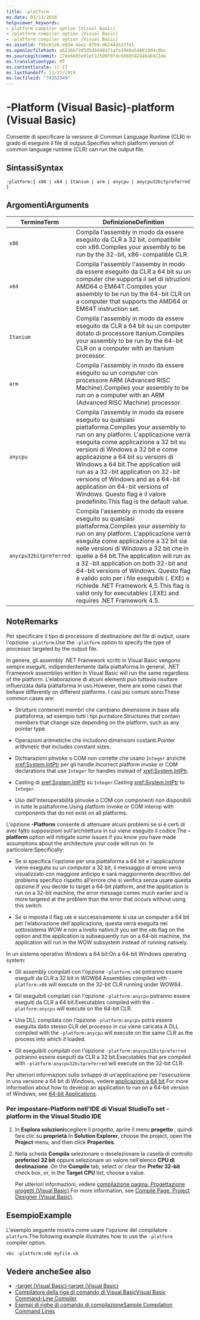 ```yaml
---
title: -platform
ms.date: 03/13/2018
helpviewer_keywords:
- platform compiler option [Visual Basic]
- /platform compiler option [Visual Basic]
- -platform compiler option [Visual Basic]
ms.assetid: f9bc61e6-e854-4ae1-87b9-d6244de23fd1
ms.openlocfilehash: a6226b73d5d5d4d48a71afe39e8a546019d4c0bc
ms.sourcegitcommit: 17ee6605e01ef32506f8fdc686954244ba6911de
ms.translationtype: MT
ms.contentlocale: it-IT
ms.lasthandoff: 11/22/2019
ms.locfileid: "74352349"
---
```

# <a name="-platform-visual-basic"></a><span data-ttu-id="25253-102">-Platform (Visual Basic)</span><span class="sxs-lookup"><span data-stu-id="25253-102">-platform (Visual Basic)</span></span>
<span data-ttu-id="25253-103">Consente di specificare la versione di Common Language Runtime (CLR) in grado di eseguire il file di output.</span><span class="sxs-lookup"><span data-stu-id="25253-103">Specifies which platform version of common language runtime (CLR) can run the output file.</span></span>  
  
## <a name="syntax"></a><span data-ttu-id="25253-104">Sintassi</span><span class="sxs-lookup"><span data-stu-id="25253-104">Syntax</span></span>  
  
```console  
-platform:{ x86 | x64 | Itanium | arm | anycpu | anycpu32bitpreferred }  
```  
  
## <a name="arguments"></a><span data-ttu-id="25253-105">Argomenti</span><span class="sxs-lookup"><span data-stu-id="25253-105">Arguments</span></span>  
  
|<span data-ttu-id="25253-106">Termine</span><span class="sxs-lookup"><span data-stu-id="25253-106">Term</span></span>|<span data-ttu-id="25253-107">Definizione</span><span class="sxs-lookup"><span data-stu-id="25253-107">Definition</span></span>|  
|---|---|  
|`x86`|<span data-ttu-id="25253-108">Compila l'assembly in modo da essere eseguito da CLR a 32 bit, compatibile con x86.</span><span class="sxs-lookup"><span data-stu-id="25253-108">Compiles your assembly to be run by the 32-bit, x86-compatible CLR.</span></span>|  
|`x64`|<span data-ttu-id="25253-109">Compila l'assembly l'assemby in modo da essere eseguito da CLR a 64 bit su un computer che supporta il set di istruzioni AMD64 o EM64T.</span><span class="sxs-lookup"><span data-stu-id="25253-109">Compiles your assembly to be run by the 64-bit CLR on a computer that supports the AMD64 or EM64T instruction set.</span></span>|  
|`Itanium`|<span data-ttu-id="25253-110">Compila l'assembly in modo da essere eseguito da CLR a 64 bit su un computer dotato di processore Itanium.</span><span class="sxs-lookup"><span data-stu-id="25253-110">Compiles your assembly to be run by the 64-bit CLR on a computer with an Itanium processor.</span></span>|  
|`arm`|<span data-ttu-id="25253-111">Compila l'assembly in modo da essere eseguito su un computer con processore ARM (Advanced RISC Machine).</span><span class="sxs-lookup"><span data-stu-id="25253-111">Compiles your assembly to be run on a computer with an ARM (Advanced RISC Machine) processor.</span></span>|  
|`anycpu`|<span data-ttu-id="25253-112">Compila l'assembly in modo da essere eseguito su qualsiasi piattaforma.</span><span class="sxs-lookup"><span data-stu-id="25253-112">Compiles your assembly to run on any platform.</span></span> <span data-ttu-id="25253-113">L'applicazione verrà eseguita come applicazione a 32 bit su versioni di Windows a 32 bit e come applicazione a 64 bit su versioni di Windows a 64 bit.</span><span class="sxs-lookup"><span data-stu-id="25253-113">The application will run as a 32-bit application on 32-bit versions of Windows and as a 64-bit application on 64-bit versions of Windows.</span></span> <span data-ttu-id="25253-114">Questo flag è il valore predefinito.</span><span class="sxs-lookup"><span data-stu-id="25253-114">This flag is the default value.</span></span>|  
|`anycpu32bitpreferred`|<span data-ttu-id="25253-115">Compila l'assembly in modo da essere eseguito su qualsiasi piattaforma.</span><span class="sxs-lookup"><span data-stu-id="25253-115">Compiles your assembly to run on any platform.</span></span> <span data-ttu-id="25253-116">L'applicazione verrà eseguita come applicazione a 32 bit sia nelle versioni di Windows a 32 bit che in quelle a 64 bit.</span><span class="sxs-lookup"><span data-stu-id="25253-116">The application will run as a 32-bit application on both 32-bit and 64-bit versions of Windows.</span></span> <span data-ttu-id="25253-117">Questo flag è valido solo per i file eseguibili (. EXE) e richiede .NET Framework 4,5.</span><span class="sxs-lookup"><span data-stu-id="25253-117">This flag is valid only for executables (.EXE) and requires .NET Framework 4.5.</span></span>|  
  
## <a name="remarks"></a><span data-ttu-id="25253-118">Note</span><span class="sxs-lookup"><span data-stu-id="25253-118">Remarks</span></span>  
 <span data-ttu-id="25253-119">Per specificare il tipo di processore di destinazione del file di output, usare l'opzione `-platform`.</span><span class="sxs-lookup"><span data-stu-id="25253-119">Use the `-platform` option to specify the type of processor targeted by the output file.</span></span>  
  
 <span data-ttu-id="25253-120">In genere, gli assembly .NET Framework scritti in Visual Basic vengono sempre eseguiti, indipendentemente dalla piattaforma.</span><span class="sxs-lookup"><span data-stu-id="25253-120">In general, .NET Framework assemblies written in Visual Basic will run the same regardless of the platform.</span></span> <span data-ttu-id="25253-121">L'elaborazione di alcuni elementi può tuttavia risultare influenzata dalla piattaforma in uso.</span><span class="sxs-lookup"><span data-stu-id="25253-121">However, there are some cases that behave differently on different platforms.</span></span> <span data-ttu-id="25253-122">I casi più comuni sono:</span><span class="sxs-lookup"><span data-stu-id="25253-122">These common cases are:</span></span>  
  
- <span data-ttu-id="25253-123">Strutture contenenti membri che cambiano dimensione in base alla piattaforma, ad esempio tutti i tipi puntatore.</span><span class="sxs-lookup"><span data-stu-id="25253-123">Structures that contain members that change size depending on the platform, such as any pointer type.</span></span>  
  
- <span data-ttu-id="25253-124">Operazioni aritmetiche che includono dimensioni costanti.</span><span class="sxs-lookup"><span data-stu-id="25253-124">Pointer arithmetic that includes constant sizes.</span></span>  
  
- <span data-ttu-id="25253-125">Dichiarazioni pInvoke o COM non corrette che usano `Integer` anziché <xref:System.IntPtr> per gli handle.</span><span class="sxs-lookup"><span data-stu-id="25253-125">Incorrect platform invoke or COM declarations that use `Integer` for handles instead of <xref:System.IntPtr>.</span></span>  
  
- <span data-ttu-id="25253-126">Casting di <xref:System.IntPtr> su `Integer`.</span><span class="sxs-lookup"><span data-stu-id="25253-126">Casting <xref:System.IntPtr> to `Integer`.</span></span>  
  
- <span data-ttu-id="25253-127">Uso dell'interoperabilità pInvoke o COM con componenti non disponibili in tutte le piattaforme.</span><span class="sxs-lookup"><span data-stu-id="25253-127">Using platform invoke or COM interop with components that do not exist on all platforms.</span></span>  
  
 <span data-ttu-id="25253-128">L'opzione **-Platform** consente di attenuare alcuni problemi se si è certi di aver fatto supposizioni sull'architettura in cui viene eseguito il codice.</span><span class="sxs-lookup"><span data-stu-id="25253-128">The **-platform** option will mitigate some issues if you know you have made assumptions about the architecture your code will run on.</span></span> <span data-ttu-id="25253-129">In particolare:</span><span class="sxs-lookup"><span data-stu-id="25253-129">Specifically:</span></span>  
  
- <span data-ttu-id="25253-130">Se si specifica l'opzione per una piattaforma a 64 bit e l'applicazione viene eseguita su un computer a 32 bit, il messaggio di errore verrà visualizzato con maggiore anticipo e sarà maggiormente descrittivo del problema specifico rispetto all'errore che si verifica senza usare questa opzione.</span><span class="sxs-lookup"><span data-stu-id="25253-130">If you decide to target a 64-bit platform, and the application is run on a 32-bit machine, the error message comes much earlier and is more targeted at the problem than the error that occurs without using this switch.</span></span>  
  
- <span data-ttu-id="25253-131">Se si imposta il flag `x86` e successivamente si usa un computer a 64 bit per l'elaborazione dell'applicazione, questa verrà eseguita nel sottosistema WOW e non a livello nativo.</span><span class="sxs-lookup"><span data-stu-id="25253-131">If you set the `x86` flag on the option and the application is subsequently run on a 64-bit machine, the application will run in the WOW subsystem instead of running natively.</span></span>  
  
 <span data-ttu-id="25253-132">In un sistema operativo Windows a 64 bit:</span><span class="sxs-lookup"><span data-stu-id="25253-132">On a 64-bit Windows operating system:</span></span>  
  
- <span data-ttu-id="25253-133">Gli assembly compilati con l'opzione `-platform:x86` potranno essere eseguiti da CLR a 32 bit in WOW64.</span><span class="sxs-lookup"><span data-stu-id="25253-133">Assemblies compiled with `-platform:x86` will execute on the 32-bit CLR running under WOW64.</span></span>  
  
- <span data-ttu-id="25253-134">Gli eseguibili compilati con l'opzione `-platform:anycpu` potranno essere eseguiti da CLR a 64 bit.</span><span class="sxs-lookup"><span data-stu-id="25253-134">Executables compiled with the `-platform:anycpu` will execute on the 64-bit CLR.</span></span>  
  
- <span data-ttu-id="25253-135">Una DLL compilata con l'opzione `-platform:anycpu` potrà essere eseguita dallo stesso CLR del processo in cui viene caricata.</span><span class="sxs-lookup"><span data-stu-id="25253-135">A DLL compiled with the `-platform:anycpu` will execute on the same CLR as the process into which it loaded.</span></span>  
  
- <span data-ttu-id="25253-136">Gli eseguibili compilati con l'opzione `-platform:anycpu32bitpreferred` potranno essere eseguiti da CLR a 32 bit.</span><span class="sxs-lookup"><span data-stu-id="25253-136">Executables that are compiled with `-platform:anycpu32bitpreferred` will execute on the 32-bit CLR.</span></span>  
  
 <span data-ttu-id="25253-137">Per ulteriori informazioni sullo sviluppo di un'applicazione per l'esecuzione in una versione a 64 bit di Windows, vedere [applicazioni a 64 bit](../../../framework/64-bit-apps.md).</span><span class="sxs-lookup"><span data-stu-id="25253-137">For more information about how to develop an application to run on a 64-bit version of Windows, see [64-bit Applications](../../../framework/64-bit-apps.md).</span></span>  
  
### <a name="to-set--platform-in-the-visual-studio-ide"></a><span data-ttu-id="25253-138">Per impostare-Platform nell'IDE di Visual Studio</span><span class="sxs-lookup"><span data-stu-id="25253-138">To set -platform in the Visual Studio IDE</span></span>  
  
1. <span data-ttu-id="25253-139">In **Esplora soluzioni**scegliere il progetto, aprire il menu **progetto** , quindi fare clic su **proprietà**.</span><span class="sxs-lookup"><span data-stu-id="25253-139">In **Solution Explorer**, choose the project, open the **Project** menu, and then click **Properties**.</span></span>  
  
2. <span data-ttu-id="25253-140">Nella scheda **Compila** selezionare o deselezionare la casella di controllo **preferisci 32 bit** oppure selezionare un valore nell'elenco **CPU di destinazione** .</span><span class="sxs-lookup"><span data-stu-id="25253-140">On the **Compile** tab, select or clear the **Prefer 32-bit** check box, or, in the **Target CPU** list, choose a value.</span></span>  
  
     <span data-ttu-id="25253-141">Per ulteriori informazioni, vedere [compilazione pagina, Progettazione progetti (Visual Basic)](/visualstudio/ide/reference/compile-page-project-designer-visual-basic).</span><span class="sxs-lookup"><span data-stu-id="25253-141">For more information, see [Compile Page, Project Designer (Visual Basic)](/visualstudio/ide/reference/compile-page-project-designer-visual-basic).</span></span>  
  
## <a name="example"></a><span data-ttu-id="25253-142">Esempio</span><span class="sxs-lookup"><span data-stu-id="25253-142">Example</span></span>  
 <span data-ttu-id="25253-143">L'esempio seguente mostra come usare l'opzione del compilatore `-platform`.</span><span class="sxs-lookup"><span data-stu-id="25253-143">The following example illustrates how to use the `-platform` compiler option.</span></span>  
  
```console
vbc -platform:x86 myFile.vb  
```  
  
## <a name="see-also"></a><span data-ttu-id="25253-144">Vedere anche</span><span class="sxs-lookup"><span data-stu-id="25253-144">See also</span></span>

- [<span data-ttu-id="25253-145">-target (Visual Basic)</span><span class="sxs-lookup"><span data-stu-id="25253-145">-target (Visual Basic)</span></span>](target.md)
- [<span data-ttu-id="25253-146">Compilatore della riga di comando di Visual Basic</span><span class="sxs-lookup"><span data-stu-id="25253-146">Visual Basic Command-Line Compiler</span></span>](index.md)
- [<span data-ttu-id="25253-147">Esempi di righe di comando di compilazione</span><span class="sxs-lookup"><span data-stu-id="25253-147">Sample Compilation Command Lines</span></span>](sample-compilation-command-lines.md)
